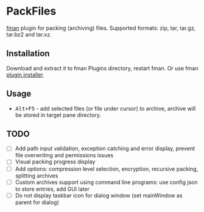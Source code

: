 # PackFiles
[fman](https://fman.io) plugin for packing (archiving) files. Supported formats: zip, tar, tar.gz, tar.bz2 and tar.xz.

## Installation
Download and extract it to fman Plugins directory, restart fman. Or use fman [plugin installer](https://fman.io/docs/installing-plugins).

## Usage
* <kbd>Alt+F5</kbd> - add selected files (or file under cursor) to archive, archive will be stored in target pane directory.

## TODO
- [ ] Add path input validation, exception catching and error display, prevent file overwriting and permissions issues
- [ ] Visual packing progress display
- [ ] Add options: compression level selection, encryption, recursive packing, splitting archives
- [ ] Custom archives support using command line programs: use config json to store entries, add GUI later
- [ ] Do not display taskbar icon for dialog window (set mainWindow as parent for dialog)
